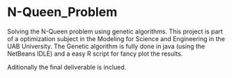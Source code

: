 # N-Queen_Problem
Solving the N-Queen problem using genetic algorithms.
This project is part of a optimization subject in the Modeling for Science and Engineering in the UAB University.
The Genetic algorithm is fully done in java (using the NetBeans IDLE) and a easy R script for fancy plot the results.

Aditionally the final deliverable is inclued.
